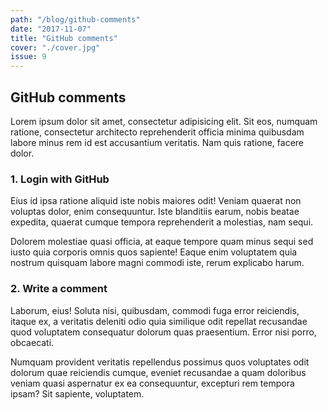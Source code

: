 ```yaml
---
path: "/blog/github-comments"
date: "2017-11-07"
title: "GitHub comments"
cover: "./cover.jpg"
issue: 9
---
```


## GitHub comments

Lorem ipsum dolor sit amet, consectetur adipisicing elit. Sit eos, numquam ratione, consectetur architecto reprehenderit officia minima quibusdam labore minus rem id est accusantium veritatis. Nam quis ratione, facere dolor.

### 1. Login with GitHub

Eius id ipsa ratione aliquid iste nobis maiores odit! Veniam quaerat non voluptas dolor, enim consequuntur. Iste blanditiis earum, nobis beatae expedita, quaerat cumque tempora reprehenderit a molestias, nam sequi.

Dolorem molestiae quasi officia, at eaque tempore quam minus sequi sed iusto quia corporis omnis quos sapiente! Eaque enim voluptatem quia nostrum quisquam labore magni commodi iste, rerum explicabo harum.

### 2. Write a comment

Laborum, eius! Soluta nisi, quibusdam, commodi fuga error reiciendis, itaque ex, a veritatis deleniti odio quia similique odit repellat recusandae quod voluptatem consequatur dolorum quas praesentium. Error nisi porro, obcaecati.

Numquam provident veritatis repellendus possimus quos voluptates odit dolorum quae reiciendis cumque, eveniet recusandae a quam doloribus veniam quasi aspernatur ex ea consequuntur, excepturi rem tempora ipsam? Sit sapiente, voluptatem.